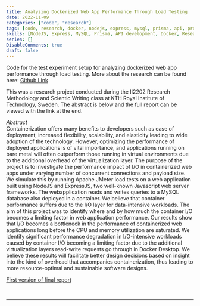 ```yaml
---
title: Analyzing Dockerized Web App Performance Through Load Testing
date: 2022-11-09
categories: ["code", "research"]
tags: [code, research, docker, nodejs, express, mysql, prisma, api, prometheus, grafana, jmeter, iostat]
skills: [NodeJS, Express, MySQL, Prisma, API development, Docker, Research]
series: []
DisableComments: true
draft: false
---
```


Code for the test experiment setup for analyzing dockerized web app performance through load testing. More about the research can be found here: [Github Link](https://github.com/aykhazanchi/expensy)

This was a research project conducted during the II2202 Research Methodology and Scientic Writing class at KTH Royal Institute of Technology, Sweden. The abstract is below and the full report can be viewed with the link at the end.

_Abstract_
<br>
Containerization offers many benefits to developers such as ease of deployment, increased flexibility, scalability, and elasticity leading to wide adoption of the technology. However, optimizing the performance of deployed applications is of vital importance, and applications running on bare metal will often outperform those running in virtual environments due to the additional overhead of the virtualization layer. The purpose of the project is to investigate the performance impact of I/O in containerized web apps under varying number of concurrent connections and payload size. We simulate this by running Apache JMeter load tests on a web application built using NodeJS and ExpressJS, two well-known Javascript web server frameworks. The webapplication reads and writes queries to a MySQL database also deployed in a container. We believe that container performance suffers due to the I/O layer for data-intensive workloads. The aim of this project was to identify where and by how much the container I/O becomes a limiting factor in web application performance. Our results show that I/O becomes a bottleneck in the performance of containerized web applications long before the CPU and memory utilization are saturated. We identify significant performance degradation in I/O-intensive workloads caused by container I/O becoming a limiting factor due to the additional virtualization layers read-write requests go through in Docker Desktop. We believe these results will facilitate better design decisions based on insight into the kind of overhead that accompanies containerization, thus leading to more resource-optimal and sustainable software designs.

[First version of final report](https://drive.google.com/file/d/1D9dVtzgL_clhaT_QjRUC-28xaUVD8AzV/view "PDF")

<br>

---
